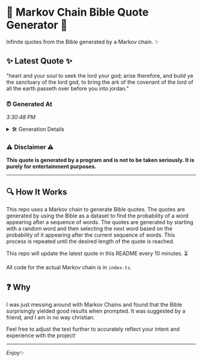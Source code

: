 # 📖 Markov Chain Bible Quote Generator 📖

Infinite quotes from the Bible generated by a Markov chain. ✨

## ✨ Latest Quote ✨
"heart and your soul to seek the lord your god; arise therefore, and build ye the sanctuary of the lord god, to bring the ark of the covenant of the lord of all the earth passeth over before you into jordan."

### ⏰ Generated At
*3:30:48 PM*

<details>
    <summary>🛠️ Generation Details</summary>
    <p>
        <strong>🌱 Seed:</strong> heart<br>
        <strong>🔄 Iterations:</strong> 40<br>
        <strong>📜 Context History:</strong><br>[ heart ]: and<br>[ heart, and ]: your<br>[ heart, and, your ]: soul<br>[ heart, and, your, soul ]: to<br>[ heart, and, your, soul, to ]: seek<br>[ heart, and, your, soul, to, seek ]: the<br>[ and, your, soul, to, seek, the ]: lord<br>[ your, soul, to, seek, the, lord ]: your<br>[ soul, to, seek, the, lord, your ]: god;<br>[ to, seek, the, lord, your, god; ]: arise<br>[ seek, the, lord, your, god;, arise ]: therefore,<br>[ the, lord, your, god;, arise, therefore, ]: and<br>[ lord, your, god;, arise, therefore,, and ]: build<br>[ your, god;, arise, therefore,, and, build ]: ye<br>[ god;, arise, therefore,, and, build, ye ]: the<br>[ arise, therefore,, and, build, ye, the ]: sanctuary<br>[ therefore,, and, build, ye, the, sanctuary ]: of<br>[ and, build, ye, the, sanctuary, of ]: the<br>[ build, ye, the, sanctuary, of, the ]: lord<br>[ ye, the, sanctuary, of, the, lord ]: god,<br>[ the, sanctuary, of, the, lord, god, ]: to<br>[ sanctuary, of, the, lord, god,, to ]: bring<br>[ of, the, lord, god,, to, bring ]: the<br>[ the, lord, god,, to, bring, the ]: ark<br>[ lord, god,, to, bring, the, ark ]: of<br>[ god,, to, bring, the, ark, of ]: the<br>[ to, bring, the, ark, of, the ]: covenant<br>[ bring, the, ark, of, the, covenant ]: of<br>[ the, ark, of, the, covenant, of ]: the<br>[ ark, of, the, covenant, of, the ]: lord<br>[ of, the, covenant, of, the, lord ]: of<br>[ the, covenant, of, the, lord, of ]: all<br>[ covenant, of, the, lord, of, all ]: the<br>[ of, the, lord, of, all, the ]: earth<br>[ the, lord, of, all, the, earth ]: passeth<br>[ lord, of, all, the, earth, passeth ]: over<br>[ of, all, the, earth, passeth, over ]: before<br>[ all, the, earth, passeth, over, before ]: you<br>[ the, earth, passeth, over, before, you ]: into<br>[ earth, passeth, over, before, you, into ]: jordan.<br>
    </p>
</details>

### ⚠️ Disclaimer ⚠️
**This quote is generated by a program and is not to be taken seriously. It is purely for entertainment purposes.**

---

## 🔍 How It Works

This repo uses a Markov chain to generate Bible quotes. The quotes are generated by using the Bible as a dataset to find the probability of a word appearing after a sequence of words. The quotes are generated by starting with a random word and then selecting the next word based on the probability of it appearing after the current sequence of words. This process is repeated until the desired length of the quote is reached.

This repo will update the latest quote in this README every 10 minutes. ⏳

All code for the actual Markov chain is in `index.ts`.

## ❓ Why

I was just messing around with Markov Chains and found that the Bible surprisingly yielded good results when prompted. 
It was suggested by a friend, and I am in no way christian.

Feel free to adjust the text further to accurately reflect your intent and experience with the project!

---

*Enjoy*✨

